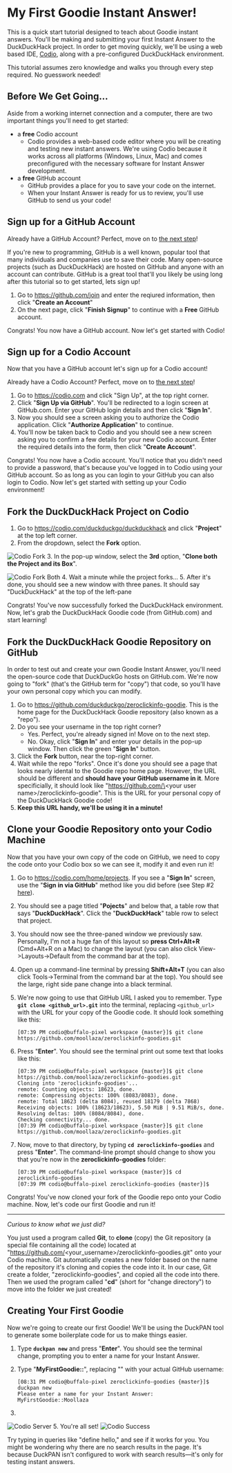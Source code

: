 # My First Goodie Instant Answer!

This is a quick start tutorial designed to teach about Goodie instant answers. You'll be making and submitting your first Instant Answer to the DuckDuckHack project. In order to get moving quickly, we'll be using a web based IDE, [Codio](https://codio.com), along with a pre-configured DuckDuckHack environment.

This tutorial assumes zero knowledge and walks you through every step required. No guesswork needed!


## Before We Get Going...

Aside from a working internet connection and a computer, there are two important things you'll need to get started:

- a **free** Codio account
    + Codio provides a web-based code editor where you will be creating and testing new instant answers. We're using Codio because it works across all platforms (Windows, Linux, Mac) and comes preconfigured with the necessary software for Instant Answer development.
- a **free** GitHub account
    + GitHub provides a place for you to save your code on the internet.
    + When your Instant Answer is ready for us to review, you'll use GitHub to send us your code!


## Sign up for a GitHub Account

Already have a GitHub Account? Perfect, move on to [the next step](#setup_codio_environment)!

If you're new to programming, GitHub is a well known, popular tool that many individuals and companies use to save their code. Many open-source projects (such as DuckDuckHack) are hosted on GitHub and anyone with an account can contribute. GitHub is a great tool that'll you likely be using long after this tutorial so to get started, lets sign up!

1. Go to https://github.com/join and enter the reqiured information, then click "**Create an Account**"
2. On the next page, click "**Finish Signup**" to continue with a **Free**
GitHub account.

Congrats! You now have a GitHub account. Now let's get started with Codio!


## Sign up for a Codio Account

Now that you have a GitHub account let's sign up for a Codio account!

Already have a Codio Account? Perfect, move on to [the next step](#fork_the_duckduckhack_project_on_codio)!

1. Go to https://codio.com and click "Sign Up", at the top right corner.
2. Click "**Sign Up via GitHub**". You'll be redirected to a login screen at GitHub.com. Enter your GitHub login details and then click "**Sign In**".
3. Now you should see a screen asking you to authorize the Codio application. Click "**Authorize Application**" to continue.
4. You'll now be taken back to Codio and you should see a new screen asking you to confirm a few details for your new Codio account. Enter the required details into the form, then click "**Create Account**".

Congrats! You now have a Codio account. You'll notice that you didn't need to provide a password, that's because you've logged in to Codio using your GitHub account. So as long as you can login to your GitHub you can also login to Codio. Now let's get started with setting up your Codio environment!


## Fork the DuckDuckHack Project on Codio

1. Go to https://codio.com/duckduckgo/duckduckhack and click "**Project**" at the top left corner.
2. From the dropdown, select the **Fork** option.

![Codio Fork](https://raw.githubusercontent.com/duckduckgo/duckduckgo-documentation/master/duckpan/assets/codio_fork.png)
3. In the pop-up window, select the **3rd** option, "**Clone both the Project and its Box**".

![Codio Fork Both](https://raw.githubusercontent.com/duckduckgo/duckduckgo-documentation/master/duckpan/assets/codio_fork_both.png)
4. Wait a minute while the project forks...
5. After it's done, you should see a new window with three panes. It should say "DuckDuckHack" at the top of the left-pane

Congrats! You've now successfully forked the DuckDuckHack environment. Now, let's grab the DuckDuckHack Goodie code (from GitHub.com) and start learning!


## Fork the DuckDuckHack Goodie Repository on GitHub

In order to test out and create your own Goodie Instant Answer, you'll need the open-source code that DuckDuckGo hosts on GitHub.com. We're now going to "fork" (that's the GitHub term for "copy") that code, so you'll have your own personal copy which you can modify.

1. Go to https://github.com/duckduckgo/zeroclickinfo-goodie. This is the home page for the DuckDuckHack Goodie repository (also known as a "repo").
2. Do you see your username in the top right corner?
    - Yes. Perfect, you're already signed in! Move on to the next step.
    - No. Okay, click "**Sign In**" and enter your details in the pop-up window. Then click the green "**Sign In**" button.
2. Click the **Fork** button, near the top-right corner.
3. Wait while the repo "forks". Once it's done you should see a page that looks nearly idental to the Goodie repo home page. However, the URL should be different and **should have your GitHub username in it**. More specificially, it should look like "https://github.com/\<your user name\>/zeroclickinfo-goodie". This is the URL for your personal copy of the DuckDuckHack Goodie code!
4. **Keep this URL handy, we'll be using it in a minute!**


## Clone your Goodie Repository onto your Codio Machine

Now that you have your own copy of the code on GitHub, we need to copy the code onto your Codio box so we can see it, modify it and even run it!

1. Go to https://codio.com/home/projects. If you see a "**Sign In**" screen, use the "**Sign in via GitHub**" method like you did before (see Step #2 [here](#sign_up_for_a_codio_account)).
2. You should see a page titled "**Pojects**" and below that, a table row that says "**DuckDuckHack**". Click the "**DuckDuckHack**" table row to select that project.
3. You should now see the three-paned window we previously saw. Personally, I'm not a huge fan of this layout so **press Ctrl+Alt+R** (Cmd+Alt+R on a Mac) to change the layout (you can also click View->Layouts->Default from the command bar at the top).
4. Open up a command-line terminal by pressing **Shift+Alt+T** (you can also click Tools->Terminal from the command bar at the top). You should see the large, right side pane change into a black terminal.
5. We're now going to use that GitHub URL I asked you to remember. Type **`git clone <github_url>.git`** into the terminal, replacing `<github_url>` with the URL for your copy of the Goodie code. It should look something like this:

    ```
    [07:39 PM codio@buffalo-pixel workspace {master}]$ git clone https://github.com/moollaza/zeroclickinfo-goodies.git
    ```

6. Press "**Enter**". You should see the terminal print out some text that looks like this:

    ```
    [07:39 PM codio@buffalo-pixel workspace {master}]$ git clone https://github.com/moollaza/zeroclickinfo-goodies.git
    Cloning into 'zeroclickinfo-goodies'...
    remote: Counting objects: 18623, done.
    remote: Compressing objects: 100% (8083/8083), done.
    remote: Total 18623 (delta 8084), reused 18179 (delta 7868)
    Receiving objects: 100% (18623/18623), 5.50 MiB | 9.51 MiB/s, done.
    Resolving deltas: 100% (8084/8084), done.
    Checking connectivity... done.
    [07:39 PM codio@buffalo-pixel workspace {master}]$ git clone https://github.com/moollaza/zeroclickinfo-goodies.git
    ```

7. Now, move to that directory, by typing **`cd zeroclickinfo-goodies`** and press "**Enter**". The command-line prompt should change to show you that you're now in the **zeroclickinfo-goodies** folder:

    ```
    [07:39 PM codio@buffalo-pixel workspace {master}]$ cd zeroclickinfo-goodies
    [07:39 PM codio@buffalo-pixel zeroclickinfo-goodies {master}]$
    ```

Congrats! You've now cloned your fork of the Goodie repo onto your Codio machine. Now, let's code our first Goodie and run it!

------

*Curious to know what we just did?*

You just used a program called **Git**, to **clone** (copy) the Git repository (a special file containing all the code) located at "https://github.com/<your_username>/zeroclickinfo-goodies.git" onto your Codio machine. Git automatically creates a new folder based on the name of the repository it's cloning and copies the code into it. In our case, Git create a folder, "zeroclickinfo-goodies", and copied all the code into there. Then we used the program called "**cd**" (short for "change directory") to move into the folder we just created!


## Creating Your First Goodie

Now we're going to create our first Goodie! We'll be using the DuckPAN tool to generate some boilerplate code for us to make things easier.

<!-- Note: At this point you should be in the root of the **"zeroclickinfo-goodies"** repository, which is where we left off in the last section. -->

1. Type **`duckpan new`** and press "**Enter**". You should see the terminal change, prompting you to enter a name for your Instant Answer.
2. Type "**MyFirstGoodie::<your GitHub username>**", replacing "<your GitHub username>" with your actual GitHub username:

    ```
    [08:31 PM codio@buffalo-pixel zeroclickinfo-goodies {master}]$ duckpan new
    Please enter a name for your Instant Answer: MyFirstGoodie::Moollaza
    ```

3.



![Codio Server](https://raw.githubusercontent.com/duckduckgo/duckduckgo-documentation/master/duckpan/assets/codio_server.png)
5. You're all set!
![Codio Success](https://raw.githubusercontent.com/duckduckgo/duckduckgo-documentation/master/duckpan/assets/codio_success.png)

Try typing in queries like "define hello," and see if it works for you. You might be wondering why there are no search results in the page. It's because DuckPAN isn't configured to work with search results—it's only for testing instant answers.
